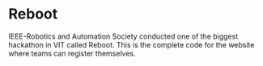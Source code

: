 # Reboot
  IEEE-Robotics and Automation Society conducted one of the biggest hackathon in VIT called Reboot. This is the complete code for the website where teams can register themselves. 
